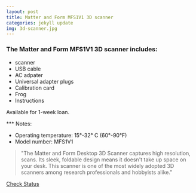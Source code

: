 ```yaml
---
layout: post
title: Matter and Form MFS1V1 3D scanner
categories: jekyll update
img: 3d-scanner.jpg
---
```

### The Matter and Form MFS1V1 3D scanner includes:

- scanner 
- USB cable
- AC adpater
- Universal adapter plugs
- Calibration card
- Frog
- Instructions

Available for 1-week loan. 

*** Notes: 
- Operating temperature: 15°-32° C (60°-90°F)
- Model number: MFS1V1 

> "The Matter and Form Desktop 3D Scanner captures high resolution, scans. Its sleek, foldable design means it doesn't take up space on your desk. This scanner is one of the most widely adopted 3D scanners among research professionals and hobbyists alike." 


<a href="https://vufind.carli.illinois.edu/vf-dpu/Record/dpu_1256644" target="_blank" class="btn btn-primary btn-lg">Check Status</a>


